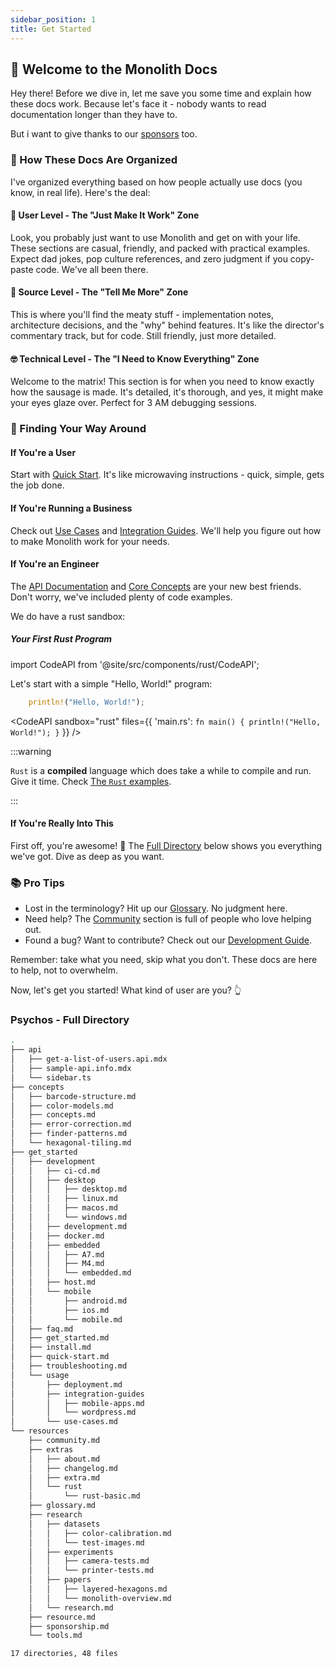 ```yaml
---
sidebar_position: 1
title: Get Started
---
```


## 👋 Welcome to the Monolith Docs

Hey there! Before we dive in, let me save you some time and explain how these docs work. Because let's face it - nobody wants to read documentation longer than they have to.

But i want to give thanks to our [sponsors](/resources/sponsorship.md) too.

### 🎯 How These Docs Are Organized

I've organized everything based on how people actually use docs (you know, in real life). Here's the deal:

#### 🌱 User Level - The "Just Make It Work" Zone

Look, you probably just want to use Monolith and get on with your life. These sections are casual, friendly, and packed with practical examples. Expect dad jokes, pop culture references, and zero judgment if you copy-paste code. We've all been there.

#### 🔧 Source Level - The "Tell Me More" Zone

This is where you'll find the meaty stuff - implementation notes, architecture decisions, and the "why" behind features. It's like the director's commentary track, but for code. Still friendly, just more detailed.

#### 🤓 Technical Level - The "I Need to Know Everything" Zone

Welcome to the matrix! This section is for when you need to know exactly how the sausage is made. It's detailed, it's thorough, and yes, it might make your eyes glaze over. Perfect for 3 AM debugging sessions.

### 🧭 Finding Your Way Around

#### If You're a User

Start with [Quick Start](/get_started/quick-start.md). It's like microwaving instructions - quick, simple, gets the job done.

#### If You're Running a Business

Check out [Use Cases](/get_started/usage/use-cases.md) and [Integration Guides](/get_started/usage/integration-guides/index.md). We'll help you figure out how to make Monolith work for your needs.

#### If You're an Engineer

The [API Documentation](../api/sample-api.info.mdx) and [Core Concepts](/concepts/barcode-structure.md) are your new best friends. Don't worry, we've included plenty of code examples.

We do have a rust sandbox:

##### Your First Rust Program

import CodeAPI from '@site/src/components/rust/CodeAPI';

Let's start with a simple "Hello, World!" program:

```rust
    println!("Hello, World!");
```

<CodeAPI
  sandbox="rust"
  files={{
    'main.rs': `fn main() {
    println!("Hello, World!");
}`
  }}
/>

:::warning

`Rust` is a **compiled** language which does take a while to compile and run. Give it time. Check [The `Rust` examples](/resources/extras/rust/rust-basic.md).

:::

#### If You're Really Into This

First off, you're awesome! 🌟 The [Full Directory](#psychos---full-directory) below shows you everything we've got. Dive as deep as you want.

### 📚 Pro Tips

- Lost in the terminology? Hit up our [Glossary](/resources/glossary.md). No judgment here.
- Need help? The [Community](/resources/community.md) section is full of people who love helping out.
- Found a bug? Want to contribute? Check out our [Development Guide](/get_started/development/host.md).

Remember: take what you need, skip what you don't. These docs are here to help, not to overwhelm.

Now, let's get you started! What kind of user are you? 👆

### Psychos - Full Directory

```sh
.
├── api
│   ├── get-a-list-of-users.api.mdx
│   ├── sample-api.info.mdx
│   └── sidebar.ts
├── concepts
│   ├── barcode-structure.md
│   ├── color-models.md
│   ├── concepts.md
│   ├── error-correction.md
│   ├── finder-patterns.md
│   └── hexagonal-tiling.md
├── get_started
│   ├── development
│   │   ├── ci-cd.md
│   │   ├── desktop
│   │   │   ├── desktop.md
│   │   │   ├── linux.md
│   │   │   ├── macos.md
│   │   │   └── windows.md
│   │   ├── development.md
│   │   ├── docker.md
│   │   ├── embedded
│   │   │   ├── A7.md
│   │   │   ├── M4.md
│   │   │   └── embedded.md
│   │   ├── host.md
│   │   └── mobile
│   │       ├── android.md
│   │       ├── ios.md
│   │       └── mobile.md
│   ├── faq.md
│   ├── get_started.md
│   ├── install.md
│   ├── quick-start.md
│   ├── troubleshooting.md
│   └── usage
│       ├── deployment.md
│       ├── integration-guides
│       │   ├── mobile-apps.md
│       │   └── wordpress.md
│       └── use-cases.md
└── resources
    ├── community.md
    ├── extras
    │   ├── about.md
    │   ├── changelog.md
    │   ├── extra.md
    │   └── rust
    │       └── rust-basic.md
    ├── glossary.md
    ├── research
    │   ├── datasets
    │   │   ├── color-calibration.md
    │   │   └── test-images.md
    │   ├── experiments
    │   │   ├── camera-tests.md
    │   │   └── printer-tests.md
    │   ├── papers
    │   │   ├── layered-hexagons.md
    │   │   └── monolith-overview.md
    │   └── research.md
    ├── resource.md
    ├── sponsorship.md
    └── tools.md

17 directories, 48 files
```
